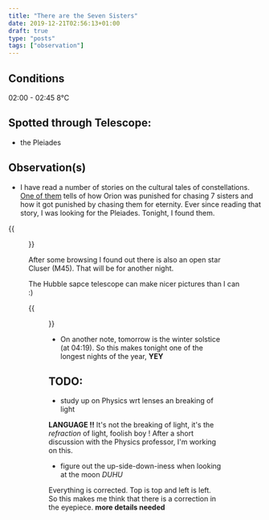 ```yaml
---
title: "There are the Seven Sisters"
date: 2019-12-21T02:56:13+01:00
draft: true
type: "posts"
tags: ["observation"]
---
```


## Conditions
02:00 - 02:45
8°C

## Spotted through Telescope:

* the Pleiades

## Observation(s)

* I have read a number of stories on the cultural tales of constellations. [One of them](https://experienceastronomy.com/pleiades-seven-sisters/) tells of how Orion was punished for chasing 7 sisters and how it got punished by chasing them for eternity. Ever since reading that story, I was looking for the Pleiades. Tonight, I found them.

{{<figure src="/weblog/images/as_20191221_pleiades.jpg" title="The Pleiades">}}

After some browsing I found out there is also an open star Cluser (M45). That will be for another night.

The Hubble sapce telescope can make nicer pictures than I can :)

{{<figure src="https://upload.wikimedia.org/wikipedia/commons/e/e1/M45map.jpg" title="">}}

* On another note, tomorrow is the winter solstice (at 04:19). So this makes tonight one of the longest nights of the year, **YEY**

## TODO:

* study up on Physics wrt lenses an breaking of light

**LANGUAGE !!** It's not the breaking of light, it's the *refraction* of light, foolish boy ! After a short discussion with the Physics professor, I'm working on this.

* figure out the up-side-down-iness when looking at the moon *DUHU*

Everything is corrected. Top is top and left is left. So this makes me think that there is a correction in the eyepiece. **more details needed**
